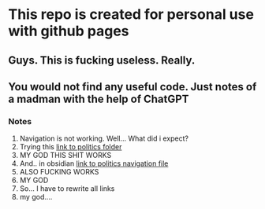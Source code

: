 # This repo is created for personal use with github pages

## Guys. This is fucking useless. Really.
## You would not find any useful code. Just notes of a madman with the help of ChatGPT

### Notes
1. Navigation is not working. Well... What did i expect?
2. Trying this [link to politics folder](/Frontier_main/Politics)
3. MY GOD THIS SHIT WORKS
4. And.. in obsidian [link to politics navigation file](/Frontier_main/Politics/Politics-navigation)
5. ALSO FUCKING WORKS
6. MY GOD
7. So... I have to rewrite all links
8. my god....